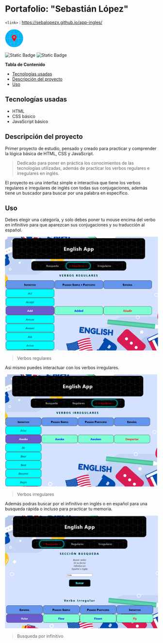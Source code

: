 # Portafolio: "Sebastián López"
`<link>` : <https://sebalopezx.github.io/app-ingles/>

<img src="https://github.com/sebalopezx/app-ingles/blob/master/images/logo.png" alt="Logo del proyecto" width="60" height="60">


![Static Badge](https://img.shields.io/badge/Creador-Sebasti%C3%A1n_L%C3%B3pez-aqua) ![Static Badge](https://img.shields.io/badge/Versi%C3%B3n-1.0-aqua)


**Tabla de Contenido**

+ [Tecnologías usadas](#Tecnologías-usadas)
+ [Descripción del proyecto](#Descripción-del-proyecto)
+ [Uso](#Uso)


## Tecnologías usadas

- HTML
- CSS básico
- JavaScript básico


## Descripción del proyecto

Primer proyecto de estudio, pensado y creado para practicar y comprender la lógica básica de HTML, CSS y JavaScript.

> Dedicado para poner en práctica los conocimientos de las tecnologías utilizadas, además de practicar los verbos regulares e irregulares en inglés.

El proyecto es una interfaz simple e interactiva que tiene los verbos regulares e irregulares de inglés con todas sus conjugaciones, además tiene un buscador para buscar por una palabra en específico.

## Uso

Debes elegir una categoría, y solo debes poner tu mouse encima del verbo en infinitivo para que aparezcan sus conjugaciones y su traducción al español.

![](https://github.com/sebalopezx/app-ingles/blob/master/images/verbos.png)
> Verbos regulares

Asi mismo puedes interactuar con los verbos irregulares.

![](https://github.com/sebalopezx/app-ingles/blob/master/images/verbos_irregulares.png)
> Verbos irregulares

Además podras buscar por el infinitivo en inglés o en español para una busqueda rápida o incluso para practicar tu memoria.

![](https://github.com/sebalopezx/app-ingles/blob/master/images/busqueda.png)
> Busqueda por infinitivo
